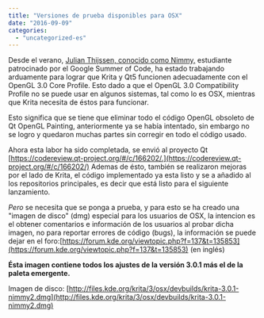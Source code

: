```yaml
---
title: "Versiones de prueba disponibles para OSX"
date: "2016-09-09"
categories: 
  - "uncategorized-es"
---
```


Desde el verano, [Julian Thijssen, conocido como Nimmy,](http://kritadev.blogspot.nl/) estudiante patrocinado por el Google Summer of Code, ha estado trabajando arduamente para lograr que Krita y Qt5 funcionen adecuadamente con el OpenGL 3.0 Core Profile. Esto dado a que el OpenGL 3.0 Compatibility Profile no se puede usar en algunos sistemas, tal como lo es OSX, mientras que Krita necesita de éstos para funcionar.

Esto significa que se tiene que eliminar todo el código OpenGL obsoleto de Qt OpenGL Painting, anteriormente ya se había intentado, sin embargo no se logro y quedaron muchas partes sin corregir en todo el código usado.

Ahora esta labor ha sido completada, se envió al proyecto Qt [https://codereview.qt-project.org/#/c/166202/.](https://codereview.qt-project.org/#/c/166202/) Ademas de ésto, también se realizaron mejoras por el lado de Krita, el código implementado ya esta listo y se a añadido al los repositorios principales, es decir que está listo para el siguiente lanzamiento.

_Pero_ se necesita que se ponga a prueba, y para esto se ha creado una "imagen de disco" (dmg) especial para los usuarios de OSX, la intencion es el obtener comentarios e información de los usuarios al probar dicha imagen, no para reportar errores de código (bugs), la información se puede dejar en el foro:[https://forum.kde.org/viewtopic.php?f=137&t=135853](https://forum.kde.org/viewtopic.php?f=137&t=135853) (en inglés)

**Ésta imagen contiene todos los ajustes de la versión 3.0.1 más el de la paleta emergente.**

Imagen de disco: [http://files.kde.org/krita/3/osx/devbuilds/krita-3.0.1-nimmy2.dmg](http://files.kde.org/krita/3/osx/devbuilds/krita-3.0.1-nimmy2.dmg)
